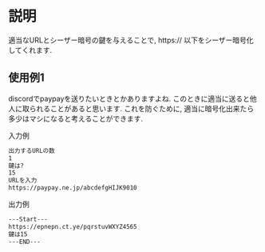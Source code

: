# 説明
適当なURLとシーザー暗号の鍵を与えることで, https:// 以下をシーザー暗号化してくれます. 

## 使用例1
discordでpaypayを送りたいときとかありますよね. このときに適当に送ると他人に取られることがあると思います. これを防ぐために, 適当に暗号化出来たら多少はマシになると考えることができます. 

入力例
```txt
出力するURLの数
1
鍵は?
15
URLを入力
https://paypay.ne.jp/abcdefgHIJK9010
```
出力例
```txt
---Start---
https://epnepn.ct.ye/pqrstuvWXYZ4565
鍵は15
---END---
```